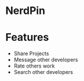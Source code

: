 # NerdPin

# Features

* Share Projects
* Message other developers
* Rate others work
* Search other developers

